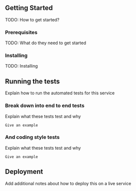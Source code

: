 ## Getting Started

TODO: How to get started?

### Prerequisites

TODO: What do they need to get started

### Installing

TODO: Installing

## Running the tests

Explain how to run the automated tests for this service

### Break down into end to end tests

Explain what these tests test and why

```
Give an example
```

### And coding style tests

Explain what these tests test and why

```
Give an example
```

## Deployment

Add additional notes about how to deploy this on a live service

